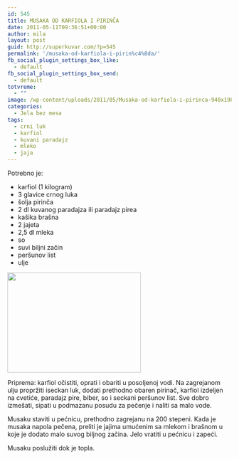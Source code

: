 ```yaml
---
id: 545
title: MUSAKA OD KARFIOLA I PIRINČA
date: 2011-05-11T09:36:51+00:00
author: mila
layout: post
guid: http://superkuvar.com/?p=545
permalink: '/musaka-od-karfiola-i-pirin%c4%8da/'
fb_social_plugin_settings_box_like:
  - default
fb_social_plugin_settings_box_send:
  - default
totvreme:
  - ""
image: /wp-content/uploads/2011/05/Musaka-od-karfiola-i-pirinca-940x198.jpg
categories:
  - Jela bez mesa
tags:
  - crni luk
  - karfiol
  - kuvani paradajz
  - mleko
  - jaja
---
```

Potrebno je:

  * karfiol (1 kilogram)
  * 3 glavice crnog luka
  * šolja pirinča
  * 2 dl kuvanog paradajza ili paradajz pirea
  * kašika brašna
  * 2 jajeta
  * 2,5 dl mleka
  * so
  * suvi biljni začin
  * peršunov list
  * ulje

<img class="alignnone size-medium wp-image-4729" title="Musaka od karfiola i pirinca" src="//superkuvar.com/wp-content/uploads/2011/05/Musaka-od-karfiola-i-pirinca-300x225.jpg" alt="" width="300" height="225" /> 

Priprema: karfiol očistiti, oprati i obariti u posoljenoj vodi. Na zagrejanom ulju propržiti iseckan luk, dodati prethodno obaren pirinač, karfiol izdeljen na cvetiće, paradajz pire, biber, so i seckani peršunov list. Sve dobro izmešati, sipati u podmazanu posudu za pečenje i naliti sa malo vode.

Musaku staviti u pećnicu, prethodno zagrejanu na 200 stepeni. Kada je musaka napola pečena, preliti je jajima umućenim sa mlekom i brašnom u koje je dodato malo suvog biljnog začina. Jelo vratiti u pećnicu i zapeći.

Musaku poslužiti dok je topla.